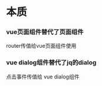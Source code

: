 # 本质
### vue页面组件替代了页面组件
router传值给vue页面组件使用 

### vue dialog组件替代了jq的dialog

点击事件传值给 vue dialog组件




